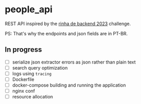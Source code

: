 # people_api

REST API inspired by the [rinha de backend 2023](https://github.com/Tagliatti/rinha-de-backend-2023-q3/blob/main/INSTRUCOES.md) challenge.

PS: That's why the endpoints and json fields are in PT-BR.

## In progress
- [ ] serialize json extractor errors as json rather than plain text
- [ ] search query optimization
- [ ] logs using `tracing`
- [ ] Dockerfile
- [ ] docker-compose building and running the application
- [ ] nginx conf
- [ ] resource allocation
